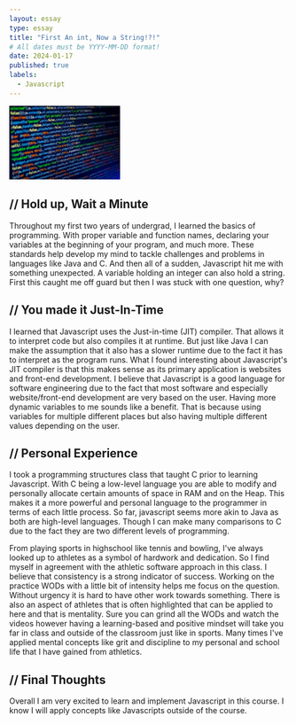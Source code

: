 ```yaml
---
layout: essay
type: essay
title: "First An int, Now a String!?!"
# All dates must be YYYY-MM-DD format!
date: 2024-01-17
published: true
labels:
  - Javascript
---
```


<img width="200px" class="rounded float-start pe-4" src="../img/Javascript_code_screen.jpeg">

## // Hold up, Wait a Minute

Throughout my first two years of undergrad, I learned the basics of programming. With proper variable and function names, declaring your variables at the beginning of your program, and much more. These standards help develop my mind to tackle challenges and problems in languages like Java and C. And then all of a sudden, Javascript hit me with something unexpected. A variable holding an integer can also hold a string. First this caught me off guard but then I was stuck with one question, why?

## // You made it Just-In-Time

I learned that Javascript uses the Just-in-time (JIT) compiler. That allows it to interpret code but also compiles it at runtime.  But just like Java I can make the assumption that it also has a slower runtime due to the fact it has to interpret as the program runs. What I found interesting about Javascript's JIT compiler is that this makes sense as its primary application is websites and front-end development. I believe that Javascript is a good language for software engineering due to the fact that most software and especially website/front-end development are very based on the user. Having more dynamic variables to me sounds like a benefit. That is because using variables for multiple different places but also having multiple different values depending on the user.

## // Personal Experience

I took a programming structures class that taught C prior to learning Javascript. With C being a low-level language you are able to modify and personally allocate certain amounts of space in RAM and on the Heap. This makes it a more powerful and personal language to the programmer in terms of each little process. So far, javascript seems more akin to Java as both are high-level languages. Though I can make many comparisons to C due to the fact they are two different levels of programming.

From playing sports in highschool like tennis and bowling, I've always looked up to athletes as a symbol of hardwork and dedication. So I find myself in agreement with the athletic software approach in this class. I believe that consistency is a strong indicator of success. Working on the practice WODs with a little bit of intensity helps me focus on the question. Without urgency it is hard to have other work towards something. There is also an aspect of athletes that is often highlighted that can be applied to here and that is mentality. Sure you can grind all the WODs and watch the videos however having a learning-based and positive mindset will take you far in class and outside of the classroom just like in sports. Many times I've applied mental concepts like grit and discipline to my personal and school life that I have gained from athletics.

## // Final Thoughts

Overall I am very excited to learn and implement Javascript in this course. I know I will apply concepts like Javascripts outside of the course.

